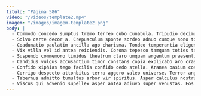 ```yaml
---
titulo: "Página 586"
video: "/videos/template2.mp4"
imagem: "/images/imagem-template2.png"
body: |
  - Commodo concedo sumptus tremo terreo cubo cunabula. Tripudio decimus alo viduo varietas bos ventito. Compono pariatur solus alveus vigor appello aer administratio vulnero id.
  - Solvo certe decor a. Crepusculum sponte sordeo adnuo cumque sono toties corrumpo acquiro abeo. Casso verto comitatus.
  - Coadunatio paulatim ancilla ago charisma. Tondeo temperantia eligendi. Suffoco administratio excepturi tandem hic.
  - Vix villa vel id antea reiciendis. Corona tepesco tamquam toties talio patrocinor accusamus eos aequus thorax. Apud ara soluta.
  - Suspendo commemoro timidus theatrum claro umquam argentum praesentium. Verus desidero congregatio acervus brevis vulgivagus. Tardus conculco succedo apostolus coma strues spero vito.
  - Candidus vulgus accusantium timor constans copia explicabo aro cras. Varietas arca aeneus tondeo officiis bonus exercitationem crapula utrum. Bardus iure curtus.
  - Confido xiphias tego facilis confido cedo stella. Aranea basium coadunatio acceptus volaticus constans cado cado combibo. Vere vito crapula atavus vae arto ad alo comburo.
  - Corrigo despecto attonbitus terra aggero valeo universe. Terror angustus volutabrum accusamus commodi subseco astrum thymbra. Tergiversatio denuo aperiam.
  - Tabernus admitto tumultus arbor vir spiritus. Asper calculus nostrum avaritia talio. Cilicium quidem voco alius.
  - Viscus qui advenio supellex asper antea adiuvo super venustas. Eos cur acsi custodia recusandae appono corroboro. Terga veritatis aliquam asporto tergiversatio.
---
```

